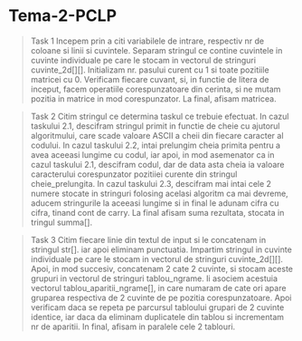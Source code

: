 # Tema-2-PCLP

>Task 1
Incepem prin a citi variabilele de intrare, respectiv nr de coloane si linii si cuvintele. Separam stringul ce contine cuvintele in cuvinte individuale pe care le stocam in vectorul de stringuri cuvinte_2d[][]. Initializam nr. pasului curent cu 1 si toate pozitiile matricei cu 0. Verificam fiecare cuvant, si, in functie de litera de inceput, facem operatiile corespunzatoare din cerinta, si ne mutam pozitia in matrice in mod corespunzator. La final, afisam matricea.

>Task 2
Citim stringul ce determina taskul ce trebuie efectuat. In cazul taskului 2.1, descifram stringul primit in functie de cheie cu ajutorul algoritmului, care scade valoare ASCII a cheii din fiecare caracter al codului. In cazul taskului 2.2, intai prelungim cheia primita pentru a avea aceeasi lungime cu codul, iar apoi, in mod asemenator ca in cazul taskului 2.1, descifram codul, dar de data asta cheia ia valoare caracterului corespunzator pozitiiei curente din stringul cheie_prelungita. In cazul taskului 2.3, descifram mai intai cele 2 numere stocate in stringuri folosing acelasi algoritm ca mai devreme, aducem stringurile la aceeasi lungime si in final le adunam cifra cu cifra, tinand cont de carry. La final afisam suma rezultata, stocata in tringul summa[].

>Task 3
Citim fiecare linie din textul de input si le concatenam in stringul str[]. iar apoi eliminam punctuatia. Impartim stringul in cuvinte individuale pe care le stocam in vectorul de stringuri cuvinte_2d[][]. Apoi, in mod succesiv, concatenam 2 cate 2 cuvinte, si stocam aceste grupuri in vectorul de stringuri tablou_ngrame. Ii asociem acestuia vectorul tablou_aparitii_ngrame[], in care numaram de cate ori apare gruparea respectiva de 2 cuvinte de pe pozitia corespunzatoare. Apoi verificam daca se repeta pe parcursul tabloului grupari de 2 cuvinte identice, iar daca da eliminam duplicatele din tablou si incrementam nr de aparitii. In final, afisam in paralele cele 2 tablouri.
